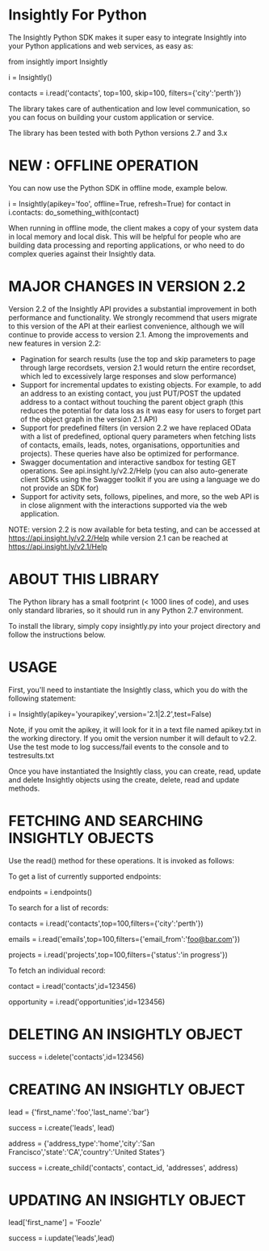 Insightly For Python
======

The Insightly Python SDK makes it super easy to integrate Insightly into your Python applications and web services, as easy as:

  from insightly import Insightly
  
  i = Insightly()
  
  contacts = i.read('contacts', top=100, skip=100, filters={'city':'perth'})

The library takes care of authentication and low level communication, so you can focus on building your custom application or service.

The library has been tested with both Python versions 2.7 and 3.x

NEW : OFFLINE OPERATION
===============================

You can now use the Python SDK in offline mode, example below.

i = Insightly(apikey='foo', offline=True, refresh=True)
for contact in i.contacts:
  do_something_with(contact)
  
When running in offline mode, the client makes a copy of your system data in local memory and local disk. This will be helpful for people who are building data processing and reporting applications, or who need to do complex queries against their Insightly data. 

MAJOR CHANGES IN VERSION 2.2
============================

Version 2.2 of the Insightly API provides a substantial improvement in both performance and functionality. We strongly recommend that users migrate to this version of the API at their earliest convenience, although we will continue to provide access to version 2.1. Among the improvements and new features in version 2.2:

* Pagination for search results (use the top and skip parameters to page through large recordsets, version 2.1 would return the entire recordset, which led to excessively large responses and slow performance)
* Support for incremental updates to existing objects. For example, to add an address to an existing contact, you just PUT/POST the updated address to a contact without touching the parent object graph (this reduces the potential for data loss as it was easy for users to forget part of the object graph in the version 2.1 API)
* Support for predefined filters (in version 2.2 we have replaced OData with a list of predefined, optional query parameters when fetching lists of contacts, emails, leads, notes, organisations, opportunities and projects). These queries have also be optimized for performance.
* Swagger documentation and interactive sandbox for testing GET operations. See api.insight.ly/v2.2/Help (you can also auto-generate client SDKs using the Swagger toolkit if you are using a language we do not provide an SDK for)
* Support for activity sets, follows, pipelines, and more, so the web API is in close alignment with the interactions supported via the web application.

NOTE: version 2.2 is now available for beta testing, and can be accessed at https://api.insight.ly/v2.2/Help while version 2.1 can be reached at https://api.insight.ly/v2.1/Help

ABOUT THIS LIBRARY
==================

The Python library has a small footprint (< 1000 lines of code), and uses only standard libraries, so it should run in any Python 2.7
environment.

To install the library, simply copy insightly.py into your project directory and follow the instructions below.

USAGE
=====

First, you'll need to instantiate the Insightly class, which you do with the following statement:

i = Insightly(apikey='yourapikey',version='2.1|2.2',test=False)

Note, if you omit the apikey, it will look for it in a text file named apikey.txt in the working directory. If you omit the version number it will default to v2.2. Use the test mode to log success/fail events to the console and to testresults.txt

Once you have instantiated the Insightly class, you can create, read, update and delete Insightly objects using the create, delete, read and update methods.

FETCHING AND SEARCHING INSIGHTLY OBJECTS
========================================

Use the read() method for these operations. It is invoked as follows:

To get a list of currently supported endpoints:

endpoints = i.endpoints()

To search for a list of records:

  contacts = i.read('contacts',top=100,filters={'city':'perth'})

  emails = i.read('emails',top=100,filters={'email_from':'foo@bar.com'})

  projects = i.read('projects',top=100,filters={'status':'in progress'})

To fetch an individual record:

  contact = i.read('contacts',id=123456)
  
  opportunity = i.read('opportunities',id=123456)

DELETING AN INSIGHTLY OBJECT
============================

  success = i.delete('contacts',id=123456)

CREATING AN INSIGHTLY OBJECT
============================

  lead = {'first_name':'foo','last_name':'bar'}

  success = i.create('leads', lead)
  
  address = {'address_type':'home','city':'San Francisco','state':'CA','country':'United States'}
  
  success = i.create_child('contacts', contact_id, 'addresses', address)

UPDATING AN INSIGHTLY OBJECT
============================

  lead['first_name'] = 'Foozle'

  success = i.update('leads',lead)

